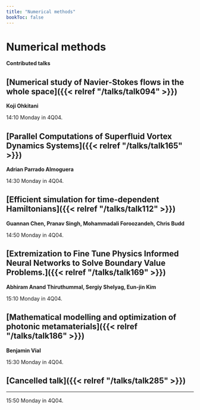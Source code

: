 ```yaml
---
title: "Numerical methods"
bookToc: false
---
```


# Numerical methods

**Contributed talks**


## [Numerical study of Navier-Stokes flows in the whole space]({{< relref "/talks/talk094" >}})

**Koji Ohkitani**

14:10 Monday in 4Q04.


## [Parallel Computations of Superfluid Vortex Dynamics Systems]({{< relref "/talks/talk165" >}})

**Adrian Parrado Almoguera**

14:30 Monday in 4Q04.


## [Efficient simulation for time-dependent Hamiltonians]({{< relref "/talks/talk112" >}})

**Guannan Chen, Pranav Singh, Mohammadali Foroozandeh, Chris Budd**

14:50 Monday in 4Q04.


## [Extremization to Fine Tune Physics Informed Neural Networks to Solve Boundary Value Problems.]({{< relref "/talks/talk169" >}})

**Abhiram Anand Thiruthummal, Sergiy Shelyag, Eun-jin Kim**

15:10 Monday in 4Q04.


## [Mathematical modelling and optimization of photonic metamaterials]({{< relref "/talks/talk186" >}})

**Benjamin Vial**

15:30 Monday in 4Q04.


## [Cancelled talk]({{< relref "/talks/talk285" >}})

****

15:50 Monday in 4Q04.


